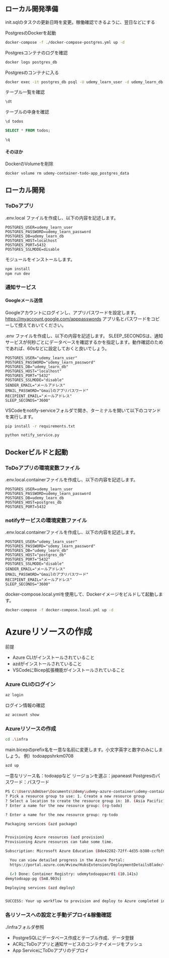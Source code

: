 

## ローカル開発準備
init.sqlのタスクの更新日時を変更。稼働確認できるように、翌日などにする

PostgresのDockerを起動
```bash
docker-compose -f ./docker-compose-postgres.yml up -d
```

Postgresコンテナのログを確認
```bash
docker logs postgres_db
```

Postgresのコンテナに入る
```bash
docker exec -it postgres_db psql -U udemy_learn_user -d udemy_learn_db
```

テーブル一覧を確認
```sql
\dt
```

テーブルの中身を確認
```sql
\d todos
```

```sql
SELECT * FROM todos;
```

```sql
\q
```

#### そのほか
DockerのVolumeを削除
```bash
docker volume rm udemy-container-todo-app_postgres_data
```

## ローカル開発
### ToDoアプリ
.env.local ファイルを作成し、以下の内容を記述します。
```env
POSTGRES_USER=udemy_learn_user
POSTGRES_PASSWORD=udemy_learn_password
POSTGRES_DB=udemy_learn_db
POSTGRES_HOST=localhost
POSTGRES_PORT=5432
POSTGRES_SSLMODE=disable
```

モジュールをインストールします。
```bash
npm install
npm run dev
```

### 通知サービス
#### Googleメール送信

Googleアカウントにログインし、アプリパスワードを設定します。
https://myaccount.google.com/apppasswords
アプリ名とパスワードをコピーして控えておいてください。

.env ファイルを作成し、以下の内容を記述します。
SLEEP_SECONDSは、通知サービスが何秒ごとにデータベースを確認するかを指定します。動作確認のためであれば、60sなどに設定しておくと良いでしょう。

```env
POSTGRES_USER="udemy_learn_user"
POSTGRES_PASSWORD="udemy_learn_password"
POSTGRES_DB="udemy_learn_db"
POSTGRES_HOST="localhost"
POSTGRES_PORT="5432"
POSTGRES_SSLMODE="disable"
SENDER_EMAIL="メールアドレス"
EMAIL_PASSWORD="Gmailのアプリパスワード"
RECIPIENT_EMAIL="メールアドレス"
SLEEP_SECONDS="3600"
```

VSCodeをnotify-serviceフォルダで開き、ターミナルを開いて以下のコマンドを実行します。
```bash
pip install -r requirements.txt
```
```bash
python notify_service.py
```


## Dockerビルドと起動

### ToDoアプリの環境変数ファイル
.env.local.containerファイルを作成し、以下の内容を記述します。
```env
POSTGRES_USER=udemy_learn_user
POSTGRES_PASSWORD=udemy_learn_password
POSTGRES_DB=udemy_learn_db
POSTGRES_HOST=postgres_db
POSTGRES_PORT=5432
```

### notifyサービスの環境変数ファイル
.env.local.containerファイルを作成し、以下の内容を記述します。
```env
POSTGRES_USER="udemy_learn_user"
POSTGRES_PASSWORD="udemy_learn_password"
POSTGRES_DB="udemy_learn_db"
POSTGRES_HOST="postgres_db"
POSTGRES_PORT="5432"
POSTGRES_SSLMODE="disable"
SENDER_EMAIL="メールアドレス"
EMAIL_PASSWORD="Gmailのアプリパスワード"
RECIPIENT_EMAIL="メールアドレス"
SLEEP_SECONDS="3600"
```

docker-compose.local.ymlを使用して、Dockerイメージをビルドして起動します。
```bash
docker-compose -f docker-compose.local.yml up -d
```

# Azureリソースの作成
前提
- Azure CLIがインストールされていること
- azdがインストールされていること
- VSCodeにBicep拡張機能がインストールされていること

### Azure CLIのログイン
```bash
az login
```

ログイン情報の確認
```bash
az account show
```

### Azureリソースの作成
```bash
cd .\infra
```

main.bicepのprefix名を一意な名前に変更します。小文字英字と数字のみにしましょう。
例）todoappshrkm0708
```bash
azd up
```

一意なリソース名：todoappなど
リージョンを選ぶ：japaneast
Postgresのパスワード：パスワード

```bash
PS C:\Users\AdmUser\Documents\Udemy\udemy-azure-container\udemy-container-todo-base> azd up
? Pick a resource group to use: 1. Create a new resource group
? Select a location to create the resource group in: 10. (Asia Pacific) Japan East (japaneast)
? Enter a name for the new resource group: (rg-todo) 

? Enter a name for the new resource group: rg-todo

Packaging services (azd package)


Provisioning Azure resources (azd provision)
Provisioning Azure resources can take some time.

Subscription: Microsoft Azure Education (8de42282-72ff-4d35-b380-ccfbf9e8f3fd)

  You can view detailed progress in the Azure Portal:
  https://portal.azure.com/#view/HubsExtension/DeploymentDetailsBlade/~/overview/id/%2Fsubscriptions%2F8de42282-72ff-4d35-b380-ccfbf9e8f3fd%2FresourceGroups%2Frg-todo%2Fproviders%2FMicrosoft.Resources%2Fdeployments%2Ftodo-1749365118

  (✓) Done: Container Registry: udemytodoappacr01 (10.141s)
demytodoapp-pg (5m8.903s)

Deploying services (azd deploy)


SUCCESS: Your up workflow to provision and deploy to Azure completed in 5 minutes 28 seconds.
```

### 各リソースへの設定と手動デプロイ&稼働確認
./infraフォルダ参照

- PostgreSQLにデータベース作成とテーブル作成、データ登録
- ACRにToDoアプリと通知サービスのコンテナイメージをプッシュ
- App ServiceにToDoアプリのデプロイ